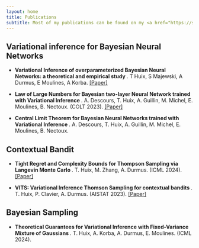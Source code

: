 ```yaml
---
layout: home
title: Publications
subtitle: Most of my publications can be found on my <a href="https://scholar.google.com/citations?user=TvJOtQwAAAAJ&hl=fr">Google scholar profile</a>, below they are classified by themes.
---
```


## Variational inference for Bayesian Neural Networks
- <b> Variational Inference of overparameterized Bayesian Neural Networks: a theoretical and empirical study </b>. T Huix, S Majewski, A Durmus, E Moulines, A Korba. <a href="https://arxiv.org/pdf/2207.03859">[Paper]</a>

- <b> Law of Large Numbers for Bayesian two-layer Neural Network trained with Variational Inference </b>. A. Descours, T. Huix, A. Guillin, M. Michel, E. Moulines, B. Nectoux. (COLT 2023). <a href="https://proceedings.mlr.press/v195/descours23a/descours23a.pdf">[Paper]</a>

- <b> Central Limit Theorem for Bayesian Neural Networks trained with Variational Inference </b>. A. Descours, T. Huix, A. Guillin, M. Michel, E. Moulines, B. Nectoux.

## Contextual Bandit
- <b> Tight Regret and Complexity Bounds for Thompson Sampling via Langevin Monte Carlo </b>. T. Huix, M. Zhang, A. Durmus. (ICML 2024). <a href="https://proceedings.mlr.press/v206/huix23a/huix23a.pdf">[Paper]</a>

- <b> VITS: Variational Inference Thomson Sampling for contextual bandits </b>. T. Huix, P. Clavier, A. Durmus. (AISTAT 2023). <a href="https://arxiv.org/pdf/2307.10167">[Paper]</a>

## Bayesian Sampling
- <b> Theoretical Guarantees for Variational Inference with
Fixed-Variance Mixture of Gaussians </b>. T. Huix, A. Korba, A. Durmus, E. Moulines. (ICML 2024).
